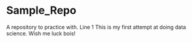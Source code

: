 # Sample_Repo
A repository to practice with. 
Line 1
This is my first attempt at doing data science. Wish me luck bois!
